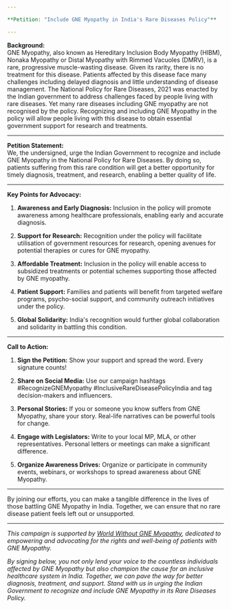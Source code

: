```yaml
---

**Petition: "Include GNE Myopathy in India's Rare Diseases Policy"**

---
```


**Background:**  
GNE Myopathy, also known as Hereditary Inclusion Body Myopathy (HIBM), Nonaka Myopathy or Distal Myopathy with Rimmed Vacuoles (DMRV), is a rare, progressive muscle-wasting disease. Given its rarity, there is no treatment for this disease. Patients affected by this disease face many challenges including delayed diagnosis and little understanding of disease management. The National Policy for Rare Diseases, 2021 was enacted by the Indian government to address challenges faced by people living with rare diseases. Yet many rare diseases including GNE myopathy are not recognised by the policy. Recognizing and including GNE Myopathy in the policy will allow people living with this disease to obtain essential government support for research and treatments.

---

**Petition Statement:**  
We, the undersigned, urge the Indian Government to recognize and include GNE Myopathy in the National Policy for Rare Diseases. By doing so, patients suffering from this rare condition will get a better opportunity for timely diagnosis, treatment, and research, enabling a better quality of life.

---

**Key Points for Advocacy:**

1. **Awareness and Early Diagnosis:** Inclusion in the policy will promote awareness among healthcare professionals, enabling early and accurate diagnosis.

2. **Support for Research:** Recognition under the policy will facilitate utilisation of government resources for research, opening avenues for potential therapies or cures for GNE myopathy.

3. **Affordable Treatment:** Inclusion in the policy will enable access to subsidized treatments or potential schemes supporting those affected by GNE myopathy.

4. **Patient Support:** Families and patients will benefit from targeted welfare programs, psycho-social support, and community outreach initiatives under the policy.

5. **Global Solidarity:** India's recognition would further global collaboration and solidarity in battling this condition.

---

**Call to Action:**

1. **Sign the Petition:** Show your support and spread the word. Every signature counts!

2. **Share on Social Media:** Use our campaign hashtags #RecognizeGNEMyopathy #InclusiveRareDiseasePolicyIndia and tag decision-makers and influencers.

3. **Personal Stories:** If you or someone you know suffers from GNE Myopathy, share your story. Real-life narratives can be powerful tools for change.

4. **Engage with Legislators:** Write to your local MP, MLA, or other representatives. Personal letters or meetings can make a significant difference.

5. **Organize Awareness Drives:** Organize or participate in community events, webinars, or workshops to spread awareness about GNE Myopathy.

---

By joining our efforts, you can make a tangible difference in the lives of those battling GNE Myopathy in India. Together, we can ensure that no rare disease patient feels left out or unsupported.

---

_This campaign is supported by [World Without GNE Myopathy](https://www.gne-myopathy.org/), dedicated to empowering and advocating for the rights and well-being of patients with GNE Myopathy._

_By signing below, you not only lend your voice to the countless individuals affected by GNE Myopathy but also champion the cause for an inclusive healthcare system in India. Together, we can pave the way for better diagnosis, treatment, and support. Stand with us in urging the Indian Government to recognize and include GNE Myopathy in its Rare Diseases Policy._
